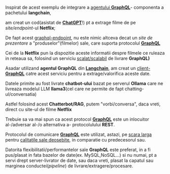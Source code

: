 

Inspirat de acest exemplu de integrare a [agentului **GraphQL**](https://python.langchain.com/v0.2/docs/integrations/tools/graphql/)- componenta a pachetului **langchain**,

am creat un cod(asistat de [**ChatGPT**](https://chatgpt.com/c/3da6507c-193f-4af5-a162-b775cb780d0a)!) pt a extrage filme de pe *site/endpoint*-ul **Netflix**;

De fapt acest [graphql-endpoint](https://qlient-org.github.io/python-qlient/site/examples/), nu este nimic altceva decat un *site de prezentare* a "produselor"(filmelor) sale, care suporta protocolul [**GraphQL**](https://www.educative.io/collection/page/6630002/6428462352433152/6217186737127424)

Cei de la **Netflix** pun la dispozitie aceste informatii despre filmele ce ruleaza in reteaua sa, folosind un serviciu [scalat/scalabil](https://www.geeksforgeeks.org/how-netflix-scales-its-api-with-graphql/) de livrare **GraphQL)**

Asadar utilizand **agentul GraphQL** din [**Langchain**](https://python.langchain.com/v0.2/docs/integrations/tools/graphql/), am creat un [client-**GraphQL**](https://pypi.org/project/sqlalchemy-graphqlapi/) catre acest serviciu pentru a extrage/valorifica aceste date.

Datele primite au fost livrate **chatbot-ului** bazat pe serverul **Ollama** care ne livreaza modelul LLM **llama3**(cel care ne permite de fapt chatting-ul/conversatia)

Astfel folosind acest **Chatterbot/RAG**, putem "vorbi/conversa", daca vreti, direct cu site-ul de filme **Netflix**

Trebuie sa va mai spun ca acest protocol [**GraphQL**](https://en.wikipedia.org/wiki/GraphQL) este un inlocuitor al-/adversar al-/o alternativa a- protocolulului **REST**.

Protocolul de comunicare [**GraphQL**](https://en.wikipedia.org/wiki/GraphQL) este utilizat, astazi, pe [scara larga](https://blog.postman.com/how-to-choose-between-rest-vs-graphql-vs-grpc-vs-soap/) pentru [calitatile sale deosebite](https://www.guru99.com/ro/graphql-vs-rest-apis.html), in comparatie cu predecesorul sau.

Datorita flexibilitatii/performantelor sale **GraphQL** este preferat, in a fi pus/plasat in fata bazelor de date(ex. MySQL,NoSQL...) si nu numai, pt a servi drept server-livrator de date, sau daca vreti, plasat la capatul sau marginea conductei(*pipeline*) de livrare/extragere/procesare.
